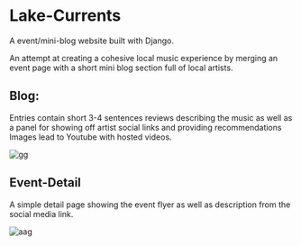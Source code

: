 # Lake-Currents

A event/mini-blog website built with Django.

An attempt at creating a cohesive local music experience by merging an event page with a short mini blog section full of local artists. 

Blog:
---------------------------
Entries contain short 3-4 sentences reviews describing the music as well as a panel for showing off artist social links and providing recommendations
Images lead to Youtube with hosted videos.

![gg](https://user-images.githubusercontent.com/65625146/119913506-b36da500-bf23-11eb-9010-1aee66356088.JPG)


Event-Detail
---------------------------
A simple detail page showing the event flyer as well as description from the social media link. 


![aag](https://user-images.githubusercontent.com/65625146/119913505-b36da500-bf23-11eb-87b7-f375d20399f0.JPG)

